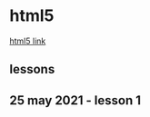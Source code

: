 # html5

[html5 link](https://www.youtube.com/watch?v=eesyGnJwfAY&list=PLROIqh_5RZeB92ME1GFyeqDVOa-gL0Ybd)

## lessons

## 25 may 2021 - lesson 1